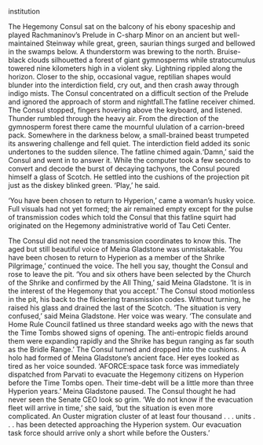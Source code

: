 
institution

The Hegemony Consul sat on the balcony of his ebony spaceship and played Rachmaninov’s Prelude in C-sharp Minor on an ancient but well-maintained Steinway while great, green, saurian things surged and bellowed in the swamps below. A thunderstorm was brewing to the north. Bruise-black clouds silhouetted a forest of giant gymnosperms while stratocumulus towered nine kilometers high in a violent sky. Lightning rippled along the horizon. Closer to the ship, occasional vague, reptilian shapes would blunder into the interdiction field, cry out, and then crash away through indigo mists. The Consul concentrated on a difficult section of the Prelude and ignored the approach of storm and nightfall.The fatline receiver chimed.
The Consul stopped, fingers hovering above the keyboard, and listened. Thunder rumbled through the heavy air. From the direction of the gymnosperm forest there came the mournful ululation of a carrion-breed pack. Somewhere in the darkness below, a small-brained beast trumpeted its answering challenge and fell quiet. The interdiction field added its sonic undertones to the sudden silence. The fatline chimed again.‘Damn,’ said the Consul and went in to answer it.
While the computer took a few seconds to convert and decode the burst of decaying tachyons, the Consul poured himself a glass of Scotch. He settled into the cushions of the projection pit just as the diskey blinked green. ‘Play,’ he said.

‘You have been chosen to return to Hyperion,’ came a woman’s husky voice. Full visuals had not yet formed; the air remained empty except for the pulse of transmission codes which told the Consul that this fatline squirt had originated on the Hegemony administrative world of Tau Ceti Center. 

The Consul did not need the transmission coordinates to know this. The aged but still beautiful voice of Meina Gladstone was unmistakable. ‘You have been chosen to return to Hyperion as a member of the Shrike Pilgrimage,’ continued the voice.
The hell you say, thought the Consul and rose to leave the pit.
‘You and six others have been selected by the Church of the Shrike and confirmed by the All Thing,’ said Meina Gladstone. ‘It is in the interest of the Hegemony that you accept.’
The Consul stood motionless in the pit, his back to the flickering transmission codes. Without turning, he raised his glass and drained the last of the Scotch.
‘The situation is very confused,’ said Meina Gladstone. Her voice was weary. ‘The consulate and Home Rule Council fatlined us three standard weeks ago with the news that the Time Tombs showed signs of opening. The anti-entropic fields around them were expanding rapidly and the Shrike has begun ranging as far south as the Bridle Range.’
The Consul turned and dropped into the cushions. A holo had formed of Meina Gladstone’s ancient face. Her eyes looked as tired as her voice sounded.
‘AFORCE:space task force was immediately dispatched from Parvati to evacuate the Hegemony citizens on Hyperion before the Time Tombs open. Their time-debt will be a little more than three Hyperion years.’ Meina Gladstone paused. The Consul thought he had never seen the Senate CEO look so grim. ‘We do not know if the evacuation fleet will arrive in time,’ she said, ‘but the situation is even more complicated. An Ouster migration cluster of at least four thousand . . . units . . . has been detected approaching the Hyperion system. Our evacuation task force should arrive only a short while before the Ousters.’